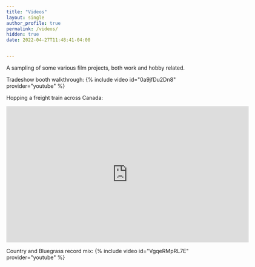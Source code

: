 ```yaml
---
title: "Videos"
layout: single
author_profile: true
permalink: /videos/
hidden: true
date: 2022-04-27T11:48:41-04:00


---
```

A sampling of some various film projects, both work and hobby related.

Tradeshow booth walkthrough:
{% include video id="0a9jfDu2Dn8" provider="youtube" %}

Hopping a freight train across Canada:
<iframe title="vimeo-player" src="https://player.vimeo.com/video/100040046?h=b33ce6b6a2" width="640" height="360" frameborder="0" allowfullscreen></iframe>

Country and Bluegrass record mix:
{% include video id="VgqeRMpRL7E" provider="youtube" %}

